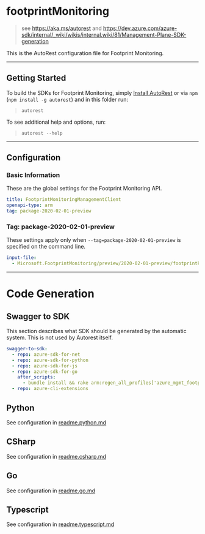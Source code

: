 # footprintMonitoring

> see https://aka.ms/autorest
> and https://dev.azure.com/azure-sdk/internal/_wiki/wikis/internal.wiki/81/Management-Plane-SDK-generation

This is the AutoRest configuration file for Footprint Monitoring.

---

## Getting Started

To build the SDKs for Footprint Monitoring, simply [Install AutoRest](https://aka.ms/autorest/install) or via `npm` (`npm install -g autorest`) and in this folder run:

> `autorest`

To see additional help and options, run:

> `autorest --help`

---

## Configuration

### Basic Information

These are the global settings for the Footprint Monitoring API.

```yaml
title: FootprintMonitoringManagementClient
openapi-type: arm
tag: package-2020-02-01-preview
```

### Tag: package-2020-02-01-preview

These settings apply only when `--tag=package-2020-02-01-preview` is specified on the command line.

```yaml $(tag) == 'package-2020-02-01-preview'
input-file:
  - Microsoft.FootprintMonitoring/preview/2020-02-01-preview/footprintProfiles.json
```

---

# Code Generation

## Swagger to SDK

This section describes what SDK should be generated by the automatic system.
This is not used by Autorest itself.

```yaml $(swagger-to-sdk)
swagger-to-sdk:
  - repo: azure-sdk-for-net
  - repo: azure-sdk-for-python
  - repo: azure-sdk-for-js
  - repo: azure-sdk-for-go
    after_scripts:
      - bundle install && rake arm:regen_all_profiles['azure_mgmt_footprintmonitoring']
  - repo: azure-cli-extensions
```

## Python

See configuration in [readme.python.md](./readme.python.md)

## CSharp

See configuration in [readme.csharp.md](./readme.csharp.md)

## Go

See configuration in [readme.go.md](./readme.go.md)

## Typescript

See configuration in [readme.typescript.md](./readme.typescript.md)